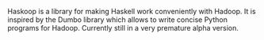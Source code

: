 Haskoop is a library for making Haskell work conveniently with Hadoop. It is inspired by the Dumbo library which allows
to write concise Python programs for Hadoop. Currently still in a very premature alpha version.
